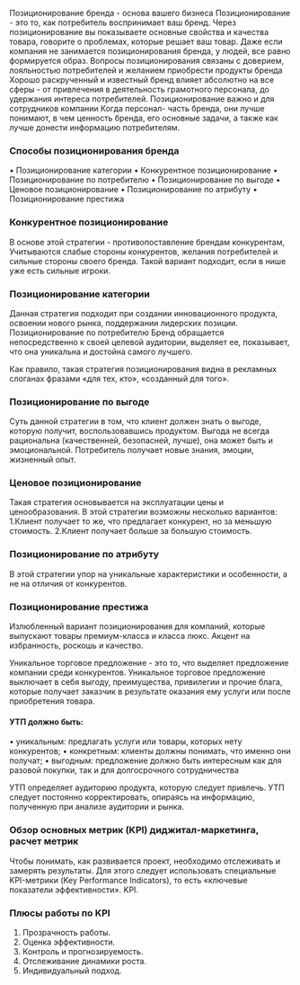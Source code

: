 Позиционирование бренда - основа вашего бизнеса
Позиционирование - это то, как потребитель воспринимает ваш бренд. Через позиционирование вы показываете основные свойства и качества товара, говорите о проблемах, которые решает ваш товар.
Даже если компания не занимается позиционирования бренда, у людей, все равно формируется образ.
Вопросы позиционирования связаны с доверием, лояльностью потребителей и желанием приобрести продукты бренда
Хорошо раскрученный и известный бренд влияет абсолютно на все сферы - от привлечения в деятельность грамотного персонала, до удержания интереса потребителей.
Позиционирование важно и для сотрудников компании
Когда персонал- часть бренда, они лучше понимают, в чем ценность бренда, его основные задачи, а также как лучше донести информацию потребителям.
### Способы позиционирования бренда
• Позиционирование категории
• Конкурентное позиционирование
• Позиционирование по потребителю
• Позиционирование по выгоде
• Ценовое позиционирование
• Позиционирование по атрибуту
• Позиционирование престижа
### Конкурентное позиционирование
В основе этой стратегии - противопоставление брендам конкурентам, Учитываются слабые стороны конкурентов, желания потребителей и сильные стороны своего бренда.
Такой вариант подходит, если в нише уже есть сильные игроки.
### Позиционирование категории
Данная стратегия подходит при создании инновационного продукта, освоении нового рынка, поддержании лидерских позиции.
Позиционирование по потребителю
Бренд обращается непосредственно к своей целевой аудитории, выделяет ее, показывает, что она уникальна и достойна самого лучшего.

Как правило, такая стратегия позиционирования видна в рекламных слоганах фразами «для тех, кто», «созданный для того».

### Позиционирование по выгоде
Суть данной стратегии в том, что клиент должен знать о выгоде, которую получит, воспользовавшись продуктом.
Выгода не всегда рациональна (качественней, безопасней, лучше), она может быть и эмоциональной. Потребитель получает новые знания, эмоции, жизненный опыт.

### Ценовое позиционирование

Такая стратегия основывается на эксплуатации цены и ценообразования.
В этой стратегии возможны несколько вариантов:
1.Клиент получает то же, что предлагает конкурент, но за меньшую стоимость.
2.Клиент получает больше за большую стоимость.

### Позиционирование по атрибуту

В этой стратегии упор на уникальные характеристики и особенности, а не на отличия от конкурентов.

### Позиционирование престижа
Излюбленный вариант позиционирования для компаний, которые выпускают товары премиум-класса и класса люкс. Акцент на избранность, роскошь и качество.

Уникальное торговое предложение - это то, что выделяет предложение компании среди конкурентов.
Уникальное торговое предложение выключает в себя выгоду, преимущества, привилегии и прочие блага, которые получает заказчик в результате оказания ему услуги или после приобретения товара.
#### УТП должно быть:
• уникальным: предлагать услуги или товары, которых нету конкурентов;
• конкретным: клиенты должны понимать, что именно они получат;
• выгодным: предложение должно быть интересным как для разовой покупки, так и для долгосрочного сотрудничества

УТП определяет аудиторию продукта, которую следует привлечь.
УТП следует постоянно корректировать, опираясь на информацию, полученную при анализе аудитории и рынка.

### Обзор основных метрик (KPI) диджитал-маркетинга, расчет метрик
Чтобы понимать, как развивается проект, необходимо отслеживать и замерять результаты. Для этого следует использовать специальные KPI-метрики (Key Performance Indicators), то есть «ключевые показатели эффективности».
KPI.

### Плюсы работы по KРI
1. Прозрачность работы.
2. Оценка эффективности.
3. Контроль и прогнозируемость.
4. Отслеживание динамики роста.
5. Индивидуальный подход.

